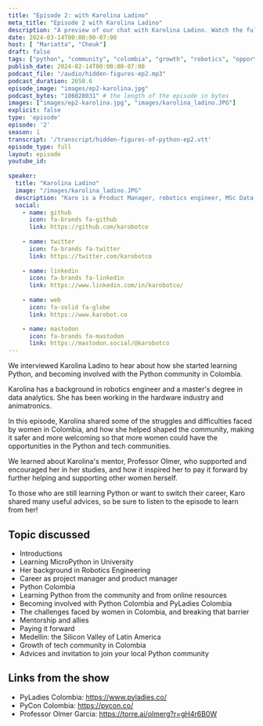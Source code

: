 ```yaml
---
title: "Episode 2: with Karolina Ladino"
meta_title: "Episode 2 with Karolina Ladino"
description: "A preview of our chat with Karolina Ladino. Watch the full episode on Mar 13, 2024"
date: 2024-03-14T00:00:00-07:00
host: [ "Mariatta", "Cheuk"]
draft: false
tags: ["python", "community", "colombia", "growth", "robotics", "opportunities", "trailer"]
publish_date: 2024-02-14T00:00:00-07:00
podcast_file: "/audio/hidden-figures-ep2.mp3"
podcast_duration: 2650.6
episode_image: "images/ep2-karolina.jpg"
podcast_bytes: "106028031" # the length of the episode in bytes
images: ["images/ep2-karolina.jpg", "images/karolina_ladino.JPG"]
explicit: false 
type: 'episode'
episode: '2'
season: 1
transcript: '/transcript/hidden-figures-of-python-ep2.vtt'
episode_type: full
layout: episode
youtube_id: 
  
speaker:
  title: "Karolina Ladino"
  image: "/images/karolina_ladino.JPG"
  description: "Karo is a Product Manager, robotics engineer, MSc Data Analytics, teacher, maker, and jeweler. She co-leads PyLadies Bogotá and PyLadies Colombia initiative. She is part of Python Colombia and is a co-organizer of the PyConCo conference. She has more than 9 years of experience creating hardware for various disciplines. She loves working towards creating opportunities and spaces for personal and professional growth of people. In her free time, she draws and works on her jewelry project."
  social:
    - name: github
      icon: fa-brands fa-github
      link: https://github.com/karobotco
  
    - name: twitter
      icon: fa-brands fa-twitter
      link: https://twitter.com/karobotco
  
    - name: linkedin
      icon: fa-brands fa-linkedin
      link: https://www.linkedin.com/in/karobotco/
    
    - name: web
      icon: fa-solid fa-globe
      link: https://www.karobot.co

    - name: mastodon
      icon: fa-brands fa-mastodon
      link: https://mastodon.social/@karobotco
---
```


We interviewed Karolina Ladino to hear about how she started learning Python, and becoming involved with the
Python community in Colombia.

Karolina has a background in robotics engineer and a master's degree in data analytics. She has been working
in the hardware industry and animatronics.

In this episode, Karolina shared some of the struggles and difficulties faced by women in Colombia, and how
she helped shaped the community, making it safer and more welcoming so that more women could have the opportunities
in the Python and tech communities.

We learned about Karolina's mentor, Professor Olmer, who supported and encouraged her in her studies, and how it
inspired her to pay it forward by further helping and supporting other women herself.

To those who are still learning Python or want to switch their career, Karo shared many useful advices, so be sure
to listen to the episode to learn from her!

## Topic discussed

- Introductions
- Learning MicroPython in University
- Her background in Robotics Engineering
- Career as project manager and product manager
- Python Colombia
- Learning Python from the community and from online resources
- Becoming involved with Python Colombia and PyLadies Colombia
- The challenges faced by women in Colombia, and breaking that barrier
- Mentorship and allies
- Paying it forward
- Medellin: the Silicon Valley of Latin America
- Growth of tech community in Colombia
- Advices and invitation to join your local Python community

## Links from the show

- PyLadies Colombia: https://www.pyladies.co/
- PyCon Colombia: https://pycon.co/
- Professor Olmer Garcia: https://torre.ai/olmerg?r=gH4r6B0W
